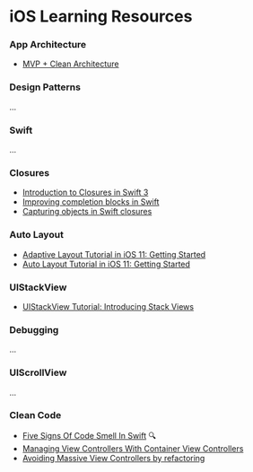 # iOS Learning Resources


### App Architecture
* [MVP + Clean Architecture](https://github.com/FortechRomania/ios-mvp-clean-architecture)

### Design Patterns 
...

### Swift
... 

### Closures
* [Introduction to Closures in Swift 3](https://medium.com/ios-os-x-development/introduction-to-closures-in-swift-3-1d46dfaf8a20)
* [Improving completion blocks in Swift](https://medium.com/@amlcurran/improving-completion-blocks-in-swift-e270506ab48a)
* [Capturing objects in Swift closures](https://www.swiftbysundell.com/posts/capturing-objects-in-swift-closures)

### Auto Layout
* [Adaptive Layout Tutorial in iOS 11: Getting Started](https://www.raywenderlich.com/162311/adaptive-layout-tutorial-ios-11-getting-started)
* [Auto Layout Tutorial in iOS 11: Getting Started](https://www.raywenderlich.com/160527/auto-layout-tutorial-ios-11-getting-started)

### UIStackView
* [UIStackView Tutorial: Introducing Stack Views](https://www.raywenderlich.com/160646/uistackview-tutorial-introducing-stack-views-2)

### Debugging 
...

### UIScrollView
...

### Clean Code
* [Five Signs Of Code Smell In Swift](https://cocoacasts.com/five-signs-of-code-smell-in-swift/) 🔍
* [Managing View Controllers With Container View Controllers](https://cocoacasts.com/managing-view-controllers-with-container-view-controllers/)
* [Avoiding Massive View Controllers by refactoring](https://medium.com/cocoaacademymag/avoiding-massive-view-controllers-by-refactoring-ffb6a55dfa42)
